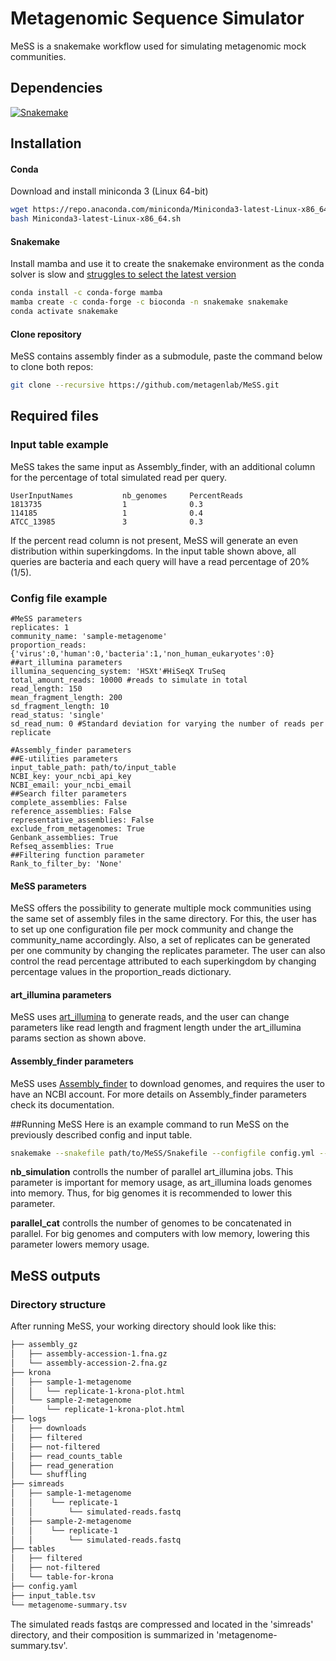 
# Metagenomic Sequence Simulator
MeSS is a snakemake workflow used for simulating metagenomic mock communities.
## Dependencies
[![Snakemake](https://img.shields.io/badge/snakemake-≥5.8.0-brightgreen.svg?style=flat)](https://snakemake.readthedocs.io)
## Installation
#### Conda
Download and install miniconda 3 (Linux 64-bit)
```bash
wget https://repo.anaconda.com/miniconda/Miniconda3-latest-Linux-x86_64.sh
bash Miniconda3-latest-Linux-x86_64.sh
```
#### Snakemake
Install mamba and use it to create the snakemake environment as the conda solver is slow and [struggles to select the latest version](https://github.com/conda/conda/issues/9905)
```bash
conda install -c conda-forge mamba
mamba create -c conda-forge -c bioconda -n snakemake snakemake
conda activate snakemake
``` 


#### Clone repository
MeSS contains assembly finder as a submodule, paste the command below to clone both repos:
```bash
git clone --recursive https://github.com/metagenlab/MeSS.git
```

## Required files
### Input table example
MeSS takes the same input as Assembly_finder, with an additional column for the percentage of total simulated read per query.
```
UserInputNames           nb_genomes     PercentReads     
1813735                  1              0.3
114185                   1              0.4
ATCC_13985               3              0.3
```
If the percent read column is not present, MeSS will generate an even distribution within superkingdoms.
In the input table shown above, all queries are bacteria and each query will have a read percentage of 20% (1/5).
### Config file example
```
#MeSS parameters
replicates: 1
community_name: 'sample-metagenome'
proportion_reads: {'virus':0,'human':0,'bacteria':1,'non_human_eukaryotes':0}
##art_illumina parameters
illumina_sequencing_system: 'HSXt'#HiSeqX TruSeq 
total_amount_reads: 10000 #reads to simulate in total
read_length: 150
mean_fragment_length: 200
sd_fragment_length: 10
read_status: 'single'
sd_read_num: 0 #Standard deviation for varying the number of reads per replicate

#Assembly_finder parameters
##E-utilities parameters
input_table_path: path/to/input_table
NCBI_key: your_ncbi_api_key
NCBI_email: your_ncbi_email
##Search filter parameters
complete_assemblies: False
reference_assemblies: False
representative_assemblies: False
exclude_from_metagenomes: True
Genbank_assemblies: True
Refseq_assemblies: True
##Filtering function parameter
Rank_to_filter_by: 'None'
```
#### MeSS parameters
MeSS offers the possibility to generate multiple mock communities using the same set of assembly files in the same directory.
For this, the user has to set up one configuration file per mock community and change the community_name accordingly.
Also, a set of replicates can be generated per one community by changing the replicates parameter.
The user can also control the read percentage attributed to each superkingdom by changing percentage values in the proportion_reads dictionary.
#### art_illumina parameters

MeSS uses [art_illumina](https://academic.oup.com/bioinformatics/article/28/4/593/213322) to generate reads, and the user can change parameters like read length and fragment length under the art_illumina params section as shown above. 
#### Assembly_finder parameters
MeSS uses [Assembly_finder](https://github.com/metagenlab/assembly_finder) to download genomes, and requires the user to have an NCBI account. For more details on Assembly_finder parameters check its documentation.

##Running MeSS
Here is an example command to run MeSS on the previously described config and input table.
```bash
snakemake --snakefile path/to/MeSS/Snakefile --configfile config.yml --use-conda --conda-prefix path/to/conda/envs/ --resources ncbi_requests=3 nb_simulation=2 parallel_cat=2 --cores 10 all_sim 
```

**nb_simulation** controlls the number of parallel art_illumina jobs. This parameter is important for memory usage, as art_illumina loads genomes into memory. Thus, for big genomes it is recommended to lower this parameter.

**parallel_cat** controlls the number of genomes to be concatenated in parallel. For big genomes and computers with low memory, lowering this parameter lowers memory usage.

## MeSS outputs
### Directory structure
After running MeSS, your working directory should look like this:
```bash
├── assembly_gz
│   ├── assembly-accession-1.fna.gz
│   └── assembly-accession-2.fna.gz
├── krona
│   ├── sample-1-metagenome
│   │   └── replicate-1-krona-plot.html 
│   └── sample-2-metagenome
│       └── replicate-1-krona-plot.html
├── logs
│   ├── downloads
│   ├── filtered
│   ├── not-filtered  
│   ├── read_counts_table
│   ├── read_generation
│   └── shuffling
├── simreads
│   ├── sample-1-metagenome
│   │    └── replicate-1
│   │        └── simulated-reads.fastq
│   ├── sample-2-metagenome
│   │    └── replicate-1
│   │        └── simulated-reads.fastq
├── tables
│   ├── filtered
│   ├── not-filtered  
│   └── table-for-krona
├── config.yaml
├── input_table.tsv
└── metagenome-summary.tsv
```
The simulated reads fastqs are compressed and located in the 'simreads' directory, and their composition is summarized in 
'metagenome-summary.tsv'. 

